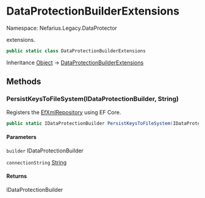 # DataProtectionBuilderExtensions

Namespace: Nefarius.Legacy.DataProtector

extensions.

```csharp
public static class DataProtectionBuilderExtensions
```

Inheritance [Object](https://docs.microsoft.com/en-us/dotnet/api/system.object) → [DataProtectionBuilderExtensions](./nefarius.legacy.dataprotector.dataprotectionbuilderextensions.md)

## Methods

### <a id="methods-persistkeystofilesystem"/>**PersistKeysToFileSystem(IDataProtectionBuilder, String)**

Registers the [EfXmlRepository](./nefarius.legacy.dataprotector.efxmlrepository.md) using EF Core.

```csharp
public static IDataProtectionBuilder PersistKeysToFileSystem(IDataProtectionBuilder builder, string connectionString)
```

#### Parameters

`builder` IDataProtectionBuilder<br>

`connectionString` [String](https://docs.microsoft.com/en-us/dotnet/api/system.string)<br>

#### Returns

IDataProtectionBuilder
